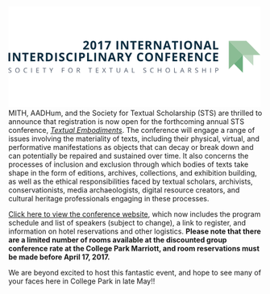 ![](../../images/2009-12-icon_sts2071.png)MITH, AADHum, and the Society for Textual Scholarship (STS) are thrilled to announce that registration is now open for the forthcoming annual STS conference, [_Textual Embodiments_](http://mith.umd.edu/research/textual-embodiments-sts-2017/). The conference will engage a range of issues involving the materiality of texts, including their physical, virtual, and performative manifestations as objects that can decay or break down and can potentially be repaired and sustained over time. It also concerns the processes of inclusion and exclusion through which bodies of texts take shape in the form of editions, archives, collections, and exhibition building, as well as the ethical responsibilities faced by textual scholars, archivists, conservationists, media archaeologists, digital resource creators, and cultural heritage professionals engaging in these processes.

[Click here to view the conference website](http://mith.umd.edu/sts2017), which now includes the program schedule and list of speakers (subject to change), a link to register, and information on hotel reservations and other logistics. **Please note that there are a limited number of rooms available at the discounted group conference rate at the College Park Marriott, and room reservations must be made before April 17, 2017.**

We are beyond excited to host this fantastic event, and hope to see many of your faces here in College Park in late May!!